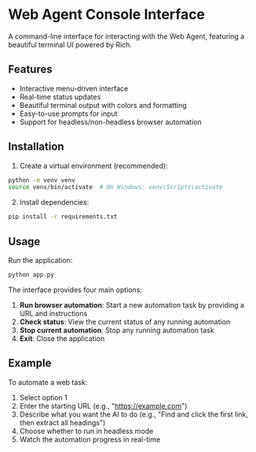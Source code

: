 # Web Agent Console Interface

A command-line interface for interacting with the Web Agent, featuring a beautiful terminal UI powered by Rich.

## Features

- Interactive menu-driven interface
- Real-time status updates
- Beautiful terminal output with colors and formatting
- Easy-to-use prompts for input
- Support for headless/non-headless browser automation

## Installation

1. Create a virtual environment (recommended):
```bash
python -m venv venv
source venv/bin/activate  # On Windows: venv\Scripts\activate
```

2. Install dependencies:
```bash
pip install -r requirements.txt
```

## Usage

Run the application:
```bash
python app.py
```

The interface provides four main options:

1. **Run browser automation**: Start a new automation task by providing a URL and instructions
2. **Check status**: View the current status of any running automation
3. **Stop current automation**: Stop any running automation task
4. **Exit**: Close the application

## Example

To automate a web task:
1. Select option 1
2. Enter the starting URL (e.g., "https://example.com")
3. Describe what you want the AI to do (e.g., "Find and click the first link, then extract all headings")
4. Choose whether to run in headless mode
5. Watch the automation progress in real-time 